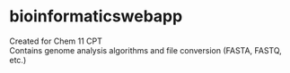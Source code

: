 # bioinformaticswebapp
Created for Chem 11 CPT   
Contains genome analysis algorithms and file conversion (FASTA, FASTQ, etc.)

